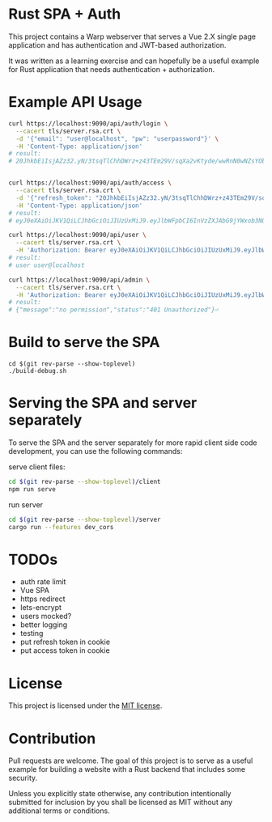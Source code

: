 # Rust SPA + Auth

This project contains a Warp webserver that serves a Vue 2.X single page
application and has authentication and JWT-based authorization.

It was written as a learning exercise and can hopefully be a useful example
for Rust application that needs authentication + authorization.

# Example API Usage

``` sh
curl https://localhost:9090/api/auth/login \
  --cacert tls/server.rsa.crt \
  -d '{"email": "user@localhost", "pw": "userpassword"}' \
  -H 'Content-Type: application/json'
# result:
# 20JhkbEiIsjAZz32.yN/3tsqTlChhDWrz+z43TEm29V/sqXa2vKtyde/wwRnN0wNZsYObcGrRb2CZYz+eaTgD2oGnS28r4yWqzBL/o9ilvYW8wlWpT4IHq1OideYI2w==


curl https://localhost:9090/api/auth/access \
  --cacert tls/server.rsa.crt \
  -d '{"refresh_token": "20JhkbEiIsjAZz32.yN/3tsqTlChhDWrz+z43TEm29V/sqXa2vKtyde/wwRnN0wNZsYObcGrRb2CZYz+eaTgD2oGnS28r4yWqzBL/o9ilvYW8wlWpT4IHq1OideYI2w=="}' \
  -H 'Content-Type: application/json'
# result:
# eyJ0eXAiOiJKV1QiLCJhbGciOiJIUzUxMiJ9.eyJlbWFpbCI6InVzZXJAbG9jYWxob3N0Iiwicm9sZSI6InVzZXIiLCJleHAiOjE2MTY5MjY2NTd9.kj9GR-FPUVmZh2BEvGmbqg6tAz4lsjvLxtcTXOjdDXLwD0KGZ2NrDueuuyJ1Y4z8z98q9VcpDNHYjS4veM2hYw

curl https://localhost:9090/api/user \
  --cacert tls/server.rsa.crt \
  -H 'Authorization: Bearer eyJ0eXAiOiJKV1QiLCJhbGciOiJIUzUxMiJ9.eyJlbWFpbCI6InVzZXJAbG9jYWxob3N0Iiwicm9sZSI6InVzZXIiLCJleHAiOjE2MTY5MjY3NjB9.RjT3mn1nD-1xP3iDS0t_TwRdVVkqVsNZlCWgdapNMwTKEI1L5ghXOTwgw06Xj36a7qaRKLO9eM5SwLqLbX5kjQ'
# result:
# user user@localhost

curl https://localhost:9090/api/admin \
  --cacert tls/server.rsa.crt \
  -H 'Authorization: Bearer eyJ0eXAiOiJKV1QiLCJhbGciOiJIUzUxMiJ9.eyJlbWFpbCI6InVzZXJAbG9jYWxob3N0Iiwicm9sZSI6InVzZXIiLCJleHAiOjE2MTY5MjY3NjB9.RjT3mn1nD-1xP3iDS0t_TwRdVVkqVsNZlCWgdapNMwTKEI1L5ghXOTwgw06Xj36a7qaRKLO9eM5SwLqLbX5kjQ'
# result:
# {"message":"no permission","status":"401 Unauthorized"}⏎
```

# Build to serve the SPA

```
cd $(git rev-parse --show-toplevel)
./build-debug.sh
```

# Serving the SPA and server separately

To serve the SPA and the server separately for more rapid client side code development, you can
use the following commands:

serve client files:
``` sh
cd $(git rev-parse --show-toplevel)/client
npm run serve
```

run server
``` sh
cd $(git rev-parse --show-toplevel)/server
cargo run --features dev_cors
```

# TODOs

- auth rate limit
- Vue SPA
- https redirect
- lets-encrypt
- users mocked?
- better logging
- testing
- put refresh token in cookie
- put access token in cookie

# License

This project is licensed under the [MIT license](LICENSE).

# Contribution

Pull requests are welcome. The goal of this project is to serve as a useful
example for building a website with a Rust backend that includes some security.

Unless you explicitly state otherwise, any contribution intentionally submitted
for inclusion by you shall be licensed as MIT without any additional terms or
conditions.
